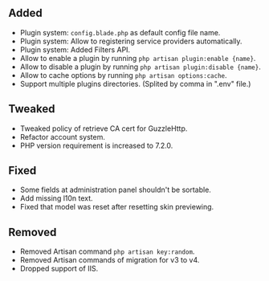 ## Added

- Plugin system: `config.blade.php` as default config file name.
- Plugin system: Allow to registering service providers automatically.
- Plugin system: Added Filters API.
- Allow to enable a plugin by running `php artisan plugin:enable {name}`.
- Allow to disable a plugin by running `php artisan plugin:disable {name}`.
- Allow to cache options by running `php artisan options:cache`.
- Support multiple plugins directories. (Splited by comma in ".env" file.)

## Tweaked

- Tweaked policy of retrieve CA cert for GuzzleHttp.
- Refactor account system.
- PHP version requirement is increased to 7.2.0.

## Fixed

- Some fields at administration panel shouldn't be sortable.
- Add missing l10n text.
- Fixed that model was reset after resetting skin previewing.

## Removed

- Removed Artisan command `php artisan key:random`.
- Removed Artisan commands of migration for v3 to v4.
- Dropped support of IIS.
